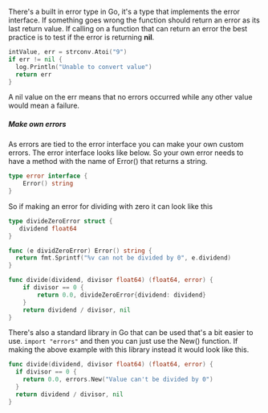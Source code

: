 There's a built in error type in Go, it's a type that implements the error interface. If something goes wrong the function should return an error as its last return value. If calling on a function that can return an error the best practice is to test if the error is returning **nil**.

```go
intValue, err = strconv.Atoi("9")
if err != nil {
  log.Println("Unable to convert value")
  return err
}
```

A nil value on the err means that no errors occurred while any other value would mean a failure. 

##### Make own errors

As errors are tied to the error interface you can make your own custom errors. The error interface looks like below. So your own error needs to have a method with the name of Error() that returns a string.

```go 
type error interface {
    Error() string
}
```

So if making an error for dividing with zero it can look like this

```go
type divideZeroError struct {
   dividend float64
}

func (e dividZeroError) Error() string {
  return fmt.Sprintf("%v can not be divided by 0", e.dividend)
}

func divide(dividend, divisor float64) (float64, error) {
	if divisor == 0 {
		return 0.0, divideZeroError{dividend: dividend}
	}
	return dividend / divisor, nil
}
```

There's also a standard library in Go that can be used that's a bit easier to use.
`import "errors"` and then you can just use the New() function. If making the above example with this library instead it would look like this.

```go
func divide(dividend, divisor float64) (float64, error) {
  if divisor == 0 {
    return 0.0, errors.New("Value can't be divided by 0")
  }
  return dividend / divisor, nil
}
```
